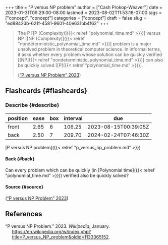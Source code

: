 +++
title = "P versus NP problem"
author = ["Cash Prokop-Weaver"]
date = 2023-01-31T09:29:00-08:00
lastmod = 2023-08-02T11:53:16-07:00
tags = ["concept", "concept"]
categories = ["concept"]
draft = false
slug = "ed88423b-621f-4581-9601-40e631bb4f62"
+++

> The P [[P (Complexity)]({{< relref "polynomial_time.md" >}})] versus NP [[NP (Complexity)]({{< relref "nondeterministic_polynomial_time.md" >}})] problem is a major unsolved problem in theoretical computer science. In informal terms, it asks whether every problem whose solution can be quickly verified [[NP]({{< relref "nondeterministic_polynomial_time.md" >}})] can also be quickly solved [[P]({{< relref "polynomial_time.md" >}})].
>
> (<a href="#citeproc_bib_item_1">“P versus NP Problem” 2023</a>)


## Flashcards {#flashcards}


### Describe {#describe}

| position | ease | box | interval | due                  |
|----------|------|-----|----------|----------------------|
| front    | 2.65 | 6   | 106.25   | 2023-08-15T00:39:05Z |
| back     | 2.50 | 7   | 209.70   | 2024-02-24T07:46:30Z |

[P versus NP problem]({{< relref "p_versus_np_problem.md" >}})


#### Back {#back}

Can every problem which can be quickly (in [Polynomial time]({{< relref "polynomial_time.md" >}})) verified also be quickly solved?


#### Source {#source}

(<a href="#citeproc_bib_item_1">“P versus NP Problem” 2023</a>)

## References

<style>.csl-entry{text-indent: -1.5em; margin-left: 1.5em;}</style><div class="csl-bib-body">
  <div class="csl-entry"><a id="citeproc_bib_item_1"></a>“P versus NP Problem.” 2023. <i>Wikipedia</i>, January. <a href="https://en.wikipedia.org/w/index.php?title=P_versus_NP_problem&oldid=1133365152">https://en.wikipedia.org/w/index.php?title=P_versus_NP_problem&#38;oldid=1133365152</a>.</div>
</div>
